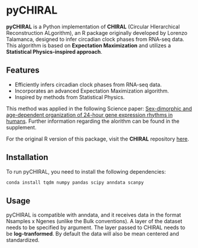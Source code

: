 # pyCHIRAL

**pyCHIRAL** is a Python implementation of **CHIRAL** (Circular HIerarchical Reconstruction ALgorithm), an R package originally developed by Lorenzo Talamanca, designed to infer circadian clock phases from RNA-seq data. This algorithm is based on **Expectation Maximization** and utilizes a **Statistical Physics-inspired approach**.

## Features

- Efficiently infers circadian clock phases from RNA-seq data.
- Incorporates an advanced Expectation Maximization algorithm.
- Inspired by methods from Statistical Physics.
  
This method was applied in the following Science paper: [Sex-dimorphic and age-dependent organization of 24-hour gene expression rhythms in humans](https://www.science.org/doi/10.1126/science.add0846). Further information regarding the alorithm can be found in the supplement.

For the original R version of this package, visit the **CHIRAL** repository [here](https://github.com/naef-lab/CHIRAL/tree/master/Pkg/CHIRAL).

## Installation

To run pyCHIRAL, you need to install the following dependencies:

```bash
conda install tqdm numpy pandas scipy anndata scanpy
```

## Usage
pyCHIRAL is compatible with anndata, and it receives data in the format Nsamples x Ngenes (unlike the Bulk conventions).
A layer of the dataset needs to be specified by argument. 
The layer passed to CHIRAL needs to be **log-tranformed**. By default the data will also be mean centered and standardized.

